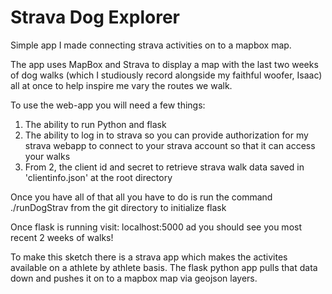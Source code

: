 # Strava Dog Explorer
Simple app I made connecting strava activities on to a mapbox map.

The app uses MapBox and Strava to display a map with the last two weeks of dog walks (which I studiously record alongside my faithful woofer, Isaac) all at once to help inspire me vary the routes we walk.

To use the web-app you will need a few things:
1. The ability to run Python and flask
2. The ability to log in to strava so you can provide authorization for my strava webapp to connect to your strava account so that it can access your walks
3. From 2, the client id and secret to retrieve strava walk data saved in 'clientinfo.json' at the root directory

Once you have all of that all you have to do is run the command 
./runDogStrav
from the git directory to initialize flask

Once flask is running visit:
localhost:5000
ad you should see you most recent 2 weeks of walks!

To make this sketch there is a strava app which makes the activites available on a athlete by athlete basis.  The flask python app pulls that data down and pushes it on to a mapbox map via geojson layers.
